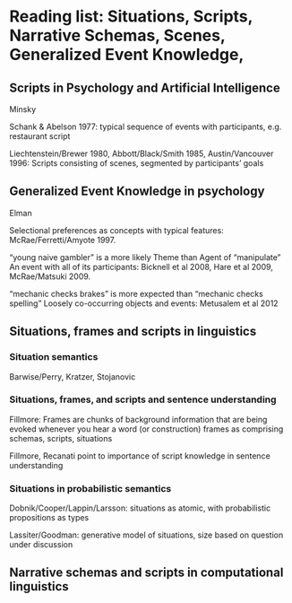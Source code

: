 # Reading list: Situations, Scripts, Narrative Schemas, Scenes, Generalized Event Knowledge, 

## Scripts in Psychology and Artificial Intelligence

Minsky

Schank & Abelson 1977: typical sequence of events with participants, e.g. restaurant script

Liechtenstein/Brewer 1980, Abbott/Black/Smith 1985, Austin/Vancouver 1996: Scripts consisting of scenes, segmented by participants’ goals 

## Generalized Event Knowledge in psychology

Elman

Selectional preferences as concepts with typical features: McRae/Ferretti/Amyote 1997. 

“young naive gambler” is a more likely Theme than Agent of “manipulate”
An event with all of its participants: Bicknell et al 2008, Hare et al 2009, McRae/Matsuki 2009. 

“mechanic checks brakes” is more expected than “mechanic checks spelling” 
Loosely co-occurring objects and events: Metusalem et al 2012

## Situations, frames and scripts in linguistics

### Situation semantics

Barwise/Perry, Kratzer, Stojanovic

### Situations, frames, and scripts and sentence understanding

Fillmore: Frames are chunks of background information that are being evoked whenever you hear a word (or construction)
frames as comprising schemas, scripts, situations

Fillmore, Recanati point to importance of script knowledge in sentence understanding

### Situations in probabilistic semantics

Dobnik/Cooper/Lappin/Larsson: situations as atomic, with probabilistic propositions as types

Lassiter/Goodman: generative model of situations, size based on question under discussion

## Narrative schemas and scripts in computational linguistics
